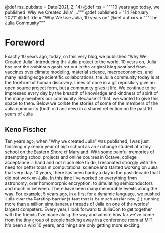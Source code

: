 @def rss_pubdate = Date(2021, 2, 14)
@def rss = """10 years ago today, we published 'Why we Created Julia' ..."""
@def published = "14 February 2021"
@def title = "Why We Use Julia, 10 years on"
@def authors = """The Julia Community"""

# Foreword

Exactly 10 years ago, today, on this very blog, we published "Why We Created Julia", introducing the Julia project to the world. 10 years on, Julia has met the ambitious goals set out in the original blog post and from vaccines over climate modeling, material science, macroeconomics, and many leading edge scientific collaborations, the Julia community today is at the forefront of human discovery. Lines of code in a git repository give an open source project form, but a community gives it life. We continue to be impressed every day by the breadth of knowledge and kindness of spirit of the many members our community. Because of that, we wanted to give this space to them. Below we collate the stories of some of the members of the Julia community (both old and new) in a shared reflection on the past 10 years of Julia.


## Keno Fischer

Ten years ago, when "Why we created Julia" was published, I was just finishing my senior year of high school as an exchange student at a tiny school on the Eastern Shore of Maryland. With some painful memories of attempting school projects and online courses in Octave, college acceptance in hand and not much else to do, I resonated strongly with the need for better tools in computational science and started working on Julia that very day. 10 years, there has been hardly a day in the past decade that I did not work on Julia. In this time I've worked on everything from astronomy, over homomorphic encryption, to simulating semiconductors and much in between. There have been many memorable events along the way. For example, 5 years ago, in a first for a dynamic language, we pushed Julia over the Petaflop barrier (a feat that is be much easier now ;) ) running more than a million simultaneous threads of Julia on one of the worlds' largest computers. Every year, I look forward to JuliaCon to get together with the friends I've made along the way and admire how far we've come from the tiny group of people hacking away in a conference room at MIT. It's been a wild 10 years, and things are only getting more exciting.
